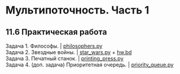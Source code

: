 # Мультипоточность. Часть 1
## 11.6 Практическая работа

Задача 1. Философы. | [philosophers.py](https://github.com/wafflelios/Python-Advanced/blob/main/mod11/philosophers.py)<br>
Задача 2. Звездные войны. | [star_wars.py](https://github.com/wafflelios/Python-Advanced/blob/main/mod11/star_wars.py) + [hw.bd](https://github.com/wafflelios/Python-Advanced/blob/main/mod11/hw.db)<br>
Задача 3. Печатный станок. | [printing_press.py](https://github.com/wafflelios/Python-Advanced/blob/main/mod11/printing_press.py)<br>
Задача 4. (доп. задача) Приоритетная очередь. | [priority_queue.py](https://github.com/wafflelios/Python-Advanced/blob/main/mod11/priority_queue.py)
